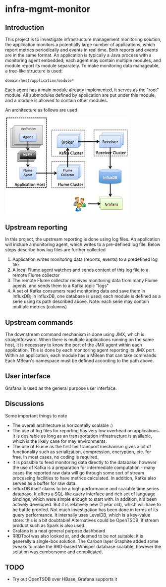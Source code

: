 # infra-mgmt-monitor

## Introduction

This project is to investigate infrastructure management monitoring solution, the application
monitors a potentially large number of applications, which report metrics periodically and events
in real time. Both reports and events are in the same format. An application is typically a Java
process with a monitoring agent embedded; each agent may contain multiple modules, and module 
report its module separately. To make monitoring data manageable, a tree-like structure is used:

	domain/host/application/module*

Each agent has a main module already implemented, it serves as the "root" module. All submodules
defined by application are put under this module, and a module is allowed to contain other modules.

An architecture as follows are used

<img src="arch.png" width="400">


## Upstream reporting

In this project, the upstream reporting is done using log files. An application will include a 
monitoring agent, which writes to a pre-defined log file. Below steps describe how log files are
further collected

1. Application writes monitoring data (reports, events) to a predefined log file
2. A local Flume agent watches and sends content of this log file to a remote Flume collector
3. The remote Flume collector receives monitoring data from many Flume agents, and sends them 
to a Kafka topic "logs"
4. A set of Kafka consumers read monitoring data and save them in InfluxDB; In InfluxDB, one database
is used; each module is defined as a serie using its path described above. Note: each serie may
contain multiple metrics (columns)

## Upstream commands

The downstream command mechanism is done using JMX, which is straightforward. When there is
multiple applications running on the same host, it is necessary to know the port of the JMX
agent within each application. This is done by each monitoring agent reporting its JMX port.
Within an application, each module has a MBean that can take commands. Each MBean's namespace
must be defined according to the path above.    

## User interface

Grafana is used as the general purpose user interface.

## Discussions

Some important things to note

 - The overall architecture is horizontally scalable :)
 - The use of log files for reporting has very low overhead on applications. It is desirable 
   as long as an transportation infrastructure is available, which is the likely case for 
   may environments. 
 - The use of Flume as the first tier transport mechanism gives a lot of functionality such
   as serialization, compression, encryption, etc. for free. In most cases, no coding is
   required.
 - It is possible to feed monitoring data directly to the database, however the use of Kafka
   is a preparation for intermediate computation - many cases the reported raw data will go
   through some sort of stream processing facilities to have metrics calculated. In addition,
   Kafka also serves as a buffer for raw data.
 - InfluxDB itself claims to be a high performance and scalable time series database.
   It offers a SQL-like query interface and rich set of language bindings, which were simple
   enough to start with. In addition, it's been actively developed. But it is relatively 
   new (1 year old), which will have to be battle proofed. Not much investigation has 
   been done in terms of its query performance. It internally uses LevelDB, which is a key-value
   store: this is a bit doubtable! Alternatives could be OpenTSDB, if stream product such as 
   Spark is also used.
 - Grafana is a neat general purpose dashboard
 - RRDTool was also looked at, and deemed to be not suitable: it is generally a single-box
   solution. The Carbon layer Graphite added some tweaks to make the RRD-based Whisper
   database scalable, however the solution was cumbersome and complicated.     
 
## TODO

 - Try out OpenTSDB over HBase, Grafana supports it
 